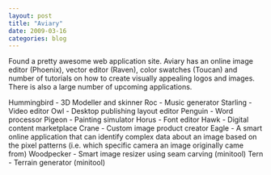 ```yaml
---
layout: post
title: "Aviary"
date: 2009-03-16
categories: blog
---
```


Found a pretty awesome web application site. Aviary has an online image editor (Phoenix), vector editor (Raven), color swatches (Toucan) and number of tutorials on how to create visually appealing logos and images. There is also a large number of upcoming applications.

Hummingbird - 3D Modeller and skinner
Roc - Music generator
Starling - Video editor
Owl - Desktop publishing layout editor
Penguin - Word processor
Pigeon - Painting simulator
Horus - Font editor
Hawk - Digital content marketplace
Crane - Custom image product creator
Eagle - A smart online application that can identify complex data about an image based on the pixel patterns (i.e. which specific camera an image originally came from)
Woodpecker - Smart image resizer using seam carving (minitool)
Tern - Terrain generator (minitool)
